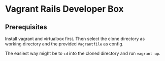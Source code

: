 Vagrant Rails Developer Box
===========================

Prerequisites
-------------

Install vagrant and virtualbox first. Then select the clone directory as working directory and the provided `Vagrantfile` as config.

The easiest way might be to `cd` into the cloned directory and run `vagrant up`.
